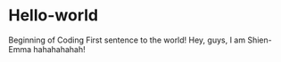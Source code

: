 # Hello-world
Beginning of Coding
First sentence to the world! Hey, guys, I am Shien-Emma hahahahahah!
